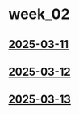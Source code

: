 # week_02 <!-- markmap: foldAll -->
## [2025-03-11](2025-03-11/2025-03-11.html)
## [2025-03-12](2025-03-12/2025-03-12.html)
## [2025-03-13](2025-03-13/2025-03-13.html)
